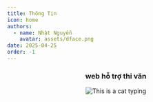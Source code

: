 ```yaml
---
title: Thông Tin
icon: home
authors:
  - name: Nhật Nguyễn
    avatar: assets/dface.png
date: 2025-04-25
order: -1
---
```

<div align="center">
  <h3>web hỗ trợ thi văn</h3>
  <img src="assets/bg.jpg" alt="This is a cat typing">
</div>